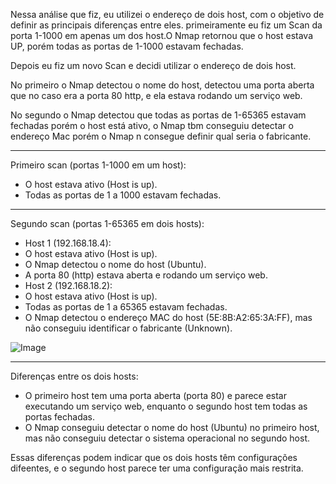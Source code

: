Nessa análise que fiz, eu utilizei o endereço de dois host,  com o objetivo de definir as principais diferenças entre eles. primeiramente eu fiz um Scan da porta 1-1000 em apenas um dos host.O Nmap retornou que o host estava UP, porém todas as portas de 1-1000 estavam fechadas.

Depois eu fiz um novo Scan e decidi utilizar o endereço de dois host.

No primeiro o Nmap detectou o nome do host, detectou uma porta aberta que no caso era a porta 80 http, e ela estava rodando um serviço web.

No segundo o Nmap detectou que todas as portas de 1-65365 estavam fechadas porém o host está ativo, o Nmap tbm conseguiu  detectar o endereço Mac porém o Nmap n consegue definir qual seria o fabricante.
___________________________________________________________________________________________________________________________________________________________________________________________________________________________________

Primeiro scan (portas 1-1000 em um host):

- O host estava ativo (Host is up).
- Todas as portas de 1 a 1000 estavam fechadas.

___________________________________________________________________________________________________________________________________________________________________________________________________________________________________

Segundo scan (portas 1-65365 em dois hosts):

- Host 1 (192.168.18.4):
- O host estava ativo (Host is up).
- O Nmap detectou o nome do host (Ubuntu).
- A porta 80 (http) estava aberta e rodando um serviço web.
- Host 2 (192.168.18.2):
- O host estava ativo (Host is up).
- Todas as portas de 1 a 65365 estavam fechadas.
- O Nmap detectou o endereço MAC do host (5E:8B:A2:65:3A:FF), mas não conseguiu identificar o fabricante (Unknown).

![Image](https://github.com/user-attachments/assets/491dc386-aca6-42bf-adb5-780aec6c5913) 
___________________________________________________________________________________________________________________________________________________________________________________________________________________________________

Diferenças entre os dois hosts:

- O primeiro host tem uma porta aberta (porta 80) e parece estar executando um serviço web, enquanto o segundo host tem todas as portas fechadas.
- O Nmap conseguiu detectar o nome do host (Ubuntu) no primeiro host, mas não conseguiu detectar o sistema operacional no segundo host.

Essas diferenças podem indicar que os dois hosts têm configurações difeentes, e o segundo host parece ter uma configuração mais restrita.
